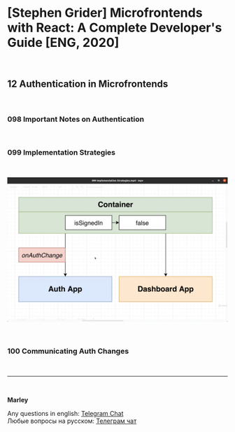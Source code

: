 # [Stephen Grider] Microfrontends with React: A Complete Developer's Guide [ENG, 2020]

<br/>

## 12 Authentication in Microfrontends

<br/>

### 098 Important Notes on Authentication

<br/>

### 099 Implementation Strategies

<br/>

![Application](/img/pic-m12-p01.png?raw=true)

<br/>

### 100 Communicating Auth Changes

<br/>

---

<br/>

**Marley**

Any questions in english: <a href="https://jsdev.org/chat/">Telegram Chat</a>  
Любые вопросы на русском: <a href="https://jsdev.ru/chat/">Телеграм чат</a>
